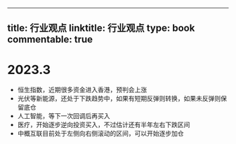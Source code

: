 
---
title: 行业观点
linktitle: 行业观点
type: book
commentable: true
---

# 2023.3

- 恒生指数，近期很多资金进入香港，预判会上涨
- 光伏等新能源，还处于下跌趋势中，如果有短期反弹则转换，如果未反弹则保留底仓
- 人工智能，等下一次回调后再买入
- 医疗，开始逐步逆向投资买入，不过估计还有半年左右下跌区间
- 中概互联目前处于左侧向右侧滚动的区间，可以开始逐步加仓

    